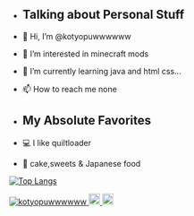 - ##  Talking about Personal Stuff
  
- 👋 Hi, I’m @kotyopuwwwwww
- 👀 I’m interested in minecraft mods
- 🌱 I’m currently learning java and html css...
- 📫 How to reach me none
- ##  My Absolute Favorites
- 💻   I like quiltloader
- 🍰   cake,sweets & Japanese food

<!---
kotyopuwwwwww/kotyopuwwwwww is a ✨ special ✨ repository because its `README.md` (this file) appears on your GitHub profile.
You can click the Preview link to take a look at your changes.
--->
[![Top Langs](https://github-readme-stats.vercel.app/api/top-langs/?username=kotyopuwwwwww&layout=compact&theme=dracula)](https://github.com/anuraghazra/github-readme-stats)

<p align="left">
  <a href="https://github.com/kotyopuwwwwww/">
    <img src="https://komarev.com/ghpvc/?username=kotyopuwwwwww" alt="kotyopuwwwwww" />
  </a>
  <a href="https://github.com/kotyopuwwwwww">
    <img height="20" src="https://img.shields.io/github/followers/kotyopuwwwwww?label=follow&logo=github&style=flat" />
  </a>
  <a href="https://www.reddit.com/user/kotyopuwww">
    <img height="20" src="https://img.shields.io/reddit/user-karma/combined/kotyopuwww?label=Reddit&logo=reddit&style=flat" />
  </a>
</p>
